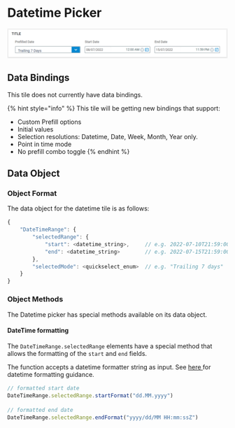 # Datetime Picker

![](<../.gitbook/assets/image (44).png>)

## Data Bindings

This tile does not currently have data bindings.

{% hint style="info" %}
This tile will be getting new bindings that support:

* Custom Prefill options
* Initial values
* Selection resolutions: Datetime, Date, Week, Month, Year only.
* Point in time mode
* No prefill combo toggle
{% endhint %}



## Data Object

### Object Format

The data object for the datetime tile is as follows:

```javascript
{ 
    "DateTimeRange": { 
        "selectedRange": { 
            "start": <datetime_string>,     // e.g. 2022-07-10T21:59:00.000Z
            "end": <datetime_string>        // e.g. 2022-07-15T21:59:00.000Z
        }, 
        "selectedMode": <quickselect_enum>  // e.g. "Trailing 7 days"
    } 
}
```

### Object Methods

The Datetime picker has special methods available on its data object.

#### DateTime formatting

The `DateTimeRange.selectedRange` elements have a special method that allows the formatting of the `start` and `end` fields.

The function accepts a datetime formatter string as input. See [here ](datetime-picker.md#undefined)for datetime formatting guidance.

```javascript
// formatted start date
DateTimeRange.selectedRange.startFormat("dd.MM.yyyy")

// formatted end date
DateTimeRange.selectedRange.endFormat("yyyy/dd/MM HH:mm:ssZ")
```


